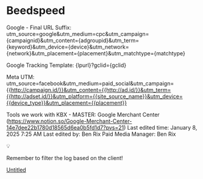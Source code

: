 # Beedspeed

Google - Final URL Suffix: utm_source=google&utm_medium=cpc&utm_campaign={campaignid}&utm_content={adgroupid}&utm_term={keyword}&utm_device={device}&utm_network={network}&utm_placement={placement}&utm_matchtype={matchtype}

Google Tracking Template: {lpurl}?gclid={gclid}

Meta UTM: utm_source=facebook&utm_medium=paid_social&utm_campaign={{http://campaign.id/}}&utm_content={{http://ad.id/}}&utm_term={{http://adset.id/}}&utm_platform={{site_source_name}}&utm_device={{device_type}}&utm_placement={{placement}}

Tools we work with KBX - MASTER: Google Merchant Center (https://www.notion.so/Google-Merchant-Center-14e7dee22b1780d18565d6ea0b5fd1d7?pvs=21)
Last edited time: January 8, 2025 7:25 AM
Last edited by: Ben Rix
Paid Media Manager: Ben Rix

<aside>
💡

Remember to filter the log based on the client!

</aside>

[Untitled](Beedspeed%201537dee22b17801a84cbc20e8ce3e0ac/Untitled%201537dee22b17813d9ea9fb11314dc0c0.csv)